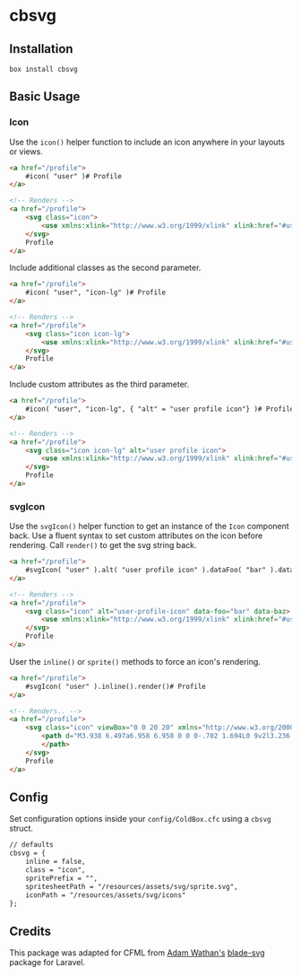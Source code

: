 # cbsvg

## Installation

`box install cbsvg`

## Basic Usage

### Icon

Use the `icon()` helper function to include an icon anywhere in your layouts or views.

```html
<a href="/profile">
	#icon( "user" )# Profile
</a>

<!-- Renders -->
<a href="/profile">
	<svg class="icon">
        <use xmlns:xlink="http://www.w3.org/1999/xlink" xlink:href="#user"></use>
    </svg>
    Profile
</a>
```

Include additional classes as the second parameter.

```html
<a href="/profile">
	#icon( "user", "icon-lg" )# Profile
</a>

<!-- Renders -->
<a href="/profile">
	<svg class="icon icon-lg">
        <use xmlns:xlink="http://www.w3.org/1999/xlink" xlink:href="#user"></use>
    </svg>
    Profile
</a>
```

Include custom attributes as the third parameter.

```html
<a href="/profile">
	#icon( "user", "icon-lg", { "alt" = "user profile icon"} )# Profile
</a>

<!-- Renders -->
<a href="/profile">
	<svg class="icon icon-lg" alt="user profile icon">
        <use xmlns:xlink="http://www.w3.org/1999/xlink" xlink:href="#user"></use>
    </svg>
    Profile
</a>
```

### svgIcon

Use the `svgIcon()` helper function to get an instance of the `Icon` component back.
Use a fluent syntax to set custom attributes on the icon before rendering.
Call `render()` to get the svg string back.

```html
<a href="/profile">
	#svgIcon( "user" ).alt( "user profile icon" ).dataFoo( "bar" ).dataBaz().render()# Profile
</a>

<!-- Renders -->
<a href="/profile">
	<svg class="icon" alt="user-profile-icon" data-foo="bar" data-baz>
        <use xmlns:xlink="http://www.w3.org/1999/xlink" xlink:href="#user"></use>
    </svg>
    Profile
</a>
```

User the `inline()` or `sprite()` methods to force an icon's rendering.

```html
<a href="/profile">
    #svgIcon( "user" ).inline().render()# Profile
</a>

<!-- Renders.. -->
<a href="/profile">
    <svg class="icon" viewBox="0 0 20 20" xmlns="http://www.w3.org/2000/svg">
        <path d="M3.938 6.497a6.958 6.958 0 0 0-.702 1.694L0 9v2l3.236.809c.16.6.398 1.169.702 1.694l-1.716 2.861 1.414 1.414 2.86-1.716a6.958 6.958 0 0 0 1.695.702L9 20h2l.809-3.236a6.96 6.96 0 0 0 1.694-.702l2.861 1.716 1.414-1.414-1.716-2.86a6.958 6.958 0 0 0 .702-1.695L20 11V9l-3.236-.809a6.958 6.958 0 0 0-.702-1.694l1.716-2.861-1.414-1.414-2.86 1.716a6.958 6.958 0 0 0-1.695-.702L11 0H9l-.809 3.236a6.96 6.96 0 0 0-1.694.702L3.636 2.222 2.222 3.636l1.716 2.86zM10 13a3 3 0 1 0 0-6 3 3 0 0 0 0 6z" fill-rule="evenodd">
        </path>
    </svg>
    Profile
</a>
```

## Config

Set configuration options inside your `config/ColdBox.cfc` using a `cbsvg` struct.

```cfc
// defaults
cbsvg = {
    inline = false,
    class = "icon",
    spritePrefix = "",
    spritesheetPath = "/resources/assets/svg/sprite.svg",
    iconPath = "/resources/assets/svg/icons"
};
```

## Credits

This package was adapted for CFML from [Adam Wathan's](https://adamwathan.me/) [blade-svg](https://github.com/adamwathan/blade-svg) package for Laravel.